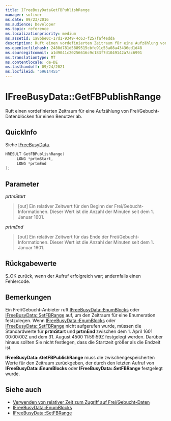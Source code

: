 ```yaml
---
title: IFreeBusyDataGetFBPublishRange
manager: soliver
ms.date: 09/23/2016
ms.audience: Developer
ms.topic: reference
ms.localizationpriority: medium
ms.assetid: 1a8bbe0c-17d1-9349-4c63-f257faf4edda
description: Ruft einen vordefinierten Zeitraum für eine Aufzählung von Frei/Gebucht-Datenblöcken für einen Benutzer ab.
ms.openlocfilehash: 2480d781d5889515cbfe91c53a08a43436ed1d48
ms.sourcegitcommit: a1d9041c20256616c9c183f7d1049142a7ac6991
ms.translationtype: MT
ms.contentlocale: de-DE
ms.lasthandoff: 09/24/2021
ms.locfileid: "59614455"
---
```

# <a name="ifreebusydatagetfbpublishrange"></a>IFreeBusyData::GetFBPublishRange

Ruft einen vordefinierten Zeitraum für eine Aufzählung von Frei/Gebucht-Datenblöcken für einen Benutzer ab.
  
## <a name="quick-info"></a>QuickInfo

Siehe [IFreeBusyData](ifreebusydata.md).
  
```cpp
HRESULT GetFBPublishRange( 
     LONG *prtmStart,  
     LONG *prtmEnd 
);

```

## <a name="parameters"></a>Parameter

_prtmStart_
  
> [out] Ein relativer Zeitwert für den Beginn der Frei/Gebucht-Informationen. Dieser Wert ist die Anzahl der Minuten seit dem 1. Januar 1601.
    
_prtmEnd_
  
> [out] Ein relativer Zeitwert für das Ende der Frei/Gebucht-Informationen. Dieser Wert ist die Anzahl der Minuten seit dem 1. Januar 1601.
    
## <a name="return-values"></a>Rückgabewerte

S_OK zurück, wenn der Aufruf erfolgreich war; andernfalls einen Fehlercode.
  
## <a name="remarks"></a>Bemerkungen

Ein Frei/Gebucht-Anbieter ruft [IFreeBusyData::EnumBlocks](ifreebusydata-enumblocks.md) oder [IFreeBusyData::SetFBRange](ifreebusydata-setfbrange.md) auf, um den Zeitraum für eine Enumeration festzulegen. Wenn [IFreeBusyData::EnumBlocks](ifreebusydata-enumblocks.md) oder [IFreeBusyData::SetFBRange](ifreebusydata-setfbrange.md) nicht aufgerufen wurde, müssen die Standardwerte für **prtmStart** und **prtmEnd** zwischen dem 1. April 1601 00:00:00Z und dem 31. August 4500 11:59:59Z festgelegt werden. Darüber hinaus sollten Sie nicht festlegen, dass die Startzeit größer als die Endzeit ist. 
  
**IFreeBusyData::GetFBPublishRange** muss die zwischengespeicherten Werte für den Zeitraum zurückgeben, der durch den letzten Aufruf von **IFreeBusyData::EnumBlocks** oder **IFreeBusyData::SetFBRange** festgelegt wurde. 
  
## <a name="see-also"></a>Siehe auch

- [Verwenden von relativer Zeit zum Zugriff auf Frei/Gebucht-Daten](how-to-use-relative-time-to-access-free-busy-data.md)
- [IFreeBusyData::EnumBlocks](ifreebusydata-enumblocks.md)
- [IFreeBusyData::SetFBRange](ifreebusydata-setfbrange.md)

